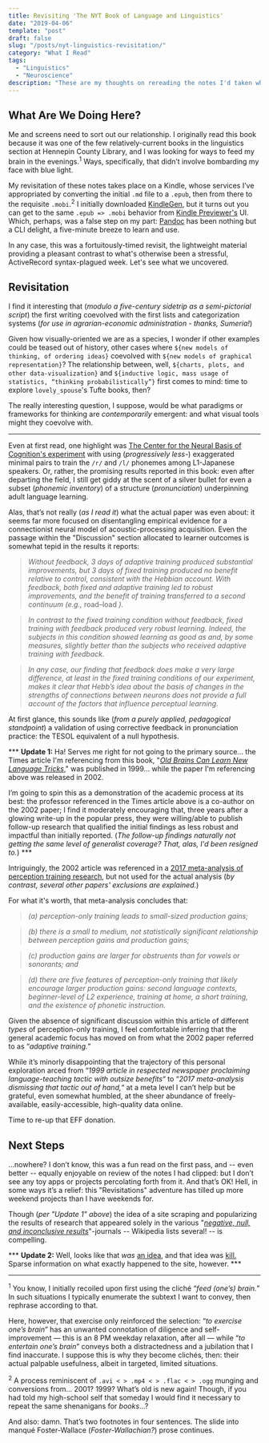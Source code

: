 ```yaml
---
title: Revisiting 'The NYT Book of Language and Linguistics'
date: "2019-04-06"
template: "post"
draft: false
slug: "/posts/nyt-linguistics-revisitation/"
category: "What I Read"
tags:
  - "Linguistics"
  - "Neuroscience"
description: "These are my thoughts on rereading the notes I'd taken while reading The NYT Book of Language and Linguistics."
---
```


## What Are We Doing Here?

Me and screens need to sort out our relationship. I originally read this book because it was one of the few relatively-current books in the linguistics section at Hennepin County Library, and I was looking for ways to feed my brain in the evenings.<sup>1</sup> Ways, specifically, that didn’t involve bombarding my face with blue light.

My revisitation of these notes takes place on a Kindle, whose services I’ve appropriated by converting the initial `.md` file to a `.epub`, then from there to the requisite `.mobi`.<sup>2</sup>  I initially downloaded [KindleGen](https://www.amazon.com/gp/feature.html?docId=1000765211), but it turns out you can get to the same `.epub => .mobi` behavior from [Kindle Previewer's]() UI. Which, perhaps, was a false step on my part: [Pandoc](https://pandoc.org/getting-started.html) has been nothing but a CLI delight, a five-minute breeze to learn and use.

In any case, this was a fortuitously-timed revisit, the lightweight material providing a pleasant contrast to what's otherwise been a stressful, ActiveRecord syntax-plagued week. Let's see what we uncovered.

## Revisitation

I find it interesting that (_modulo a five-century sidetrip as a semi-pictorial script_) the first writing coevolved with the first lists and categorization systems (_for use in agrarian-economic administration - thanks, Sumeria!_)

Given how visually-oriented we are as a species, I wonder if other examples could be teased out of history, other cases where `${new models of thinking, of ordering ideas}` coevolved with `${new models of graphical representation}`? The relationship between, well, `${charts, plots, and other data-visualization}` and `${inductive logic, mass usage of statistics, “thinking probabilistically”}` first comes to mind: time to explore `lovely_spouse`'s Tufte books, then?

The really interesting question, I suppose, would be what paradigms or frameworks for thinking are _contemporarily_ emergent: and what visual tools might they coevolve with.

---

Even at first read, one highlight was [The Center for the Neural Basis of Cognition's experiment](https://link.springer.com/article/10.3758/CABN.2.2.89) with using (_progressively less-_) exaggerated minimal pairs to train the `/r/` and `/l/` phonemes among L1-Japanese speakers. Or, rather, the promising results reported in this book: even after departing the field, I still get giddy at the scent of a silver bullet for even a subset (_phonemic inventory_) of a structure (_pronunciation_) underpinning adult language learning.

Alas, that’s not really (_as I read it_) what the actual paper was even about: it seems far more focused on disentangling empirical evidence for a connectionist neural model of acoustic-processing acquisition. Even the passage within the "Discussion" section allocated to learner outcomes is somewhat tepid in the results it reports:

> _Without feedback, 3 days of adaptive training produced substantial improvements, but 3 days of fixed training produced no benefit relative to control, consistent with the Hebbian account. With feedback, both fixed and adaptive training led to robust improvements, and the benefit of training transferred to a second continuum (e.g.,_ road–load _)._

> _In contrast to the fixed training condition without feedback, fixed training with feedback produced very robust learning. Indeed, the subjects in this condition showed learning as good as and, by some measures, slightly better than the subjects who received adaptive training with feedback._

> _In any case, our finding that feedback does make a very large difference, at least in the fixed training conditions of our experiment, makes it clear that Hebb’s idea about the basis of changes in the strengths of connections between neurons does not provide a full account of the factors that influence perceptual learning._

At first glance, this sounds like (_from a purely applied, pedagogical standpoint_) a validation of using corrective feedback in pronunciation practice: the TESOL equivalent of a null hypothesis.

\*\*\* **Update 1:** Ha! Serves me right for not going to the primary source... the Times article I'm referencing from this book, "[_Old Brains Can Learn New Language Tricks_](https://www.nytimes.com/1999/04/20/science/old-brains-can-learn-new-language-tricks.html)," was published in 1999... while the paper I'm referencing above was released in 2002. 

I’m going to spin this as a demonstration of the academic process at its best: the professor referenced in the Times article above is a co-author on the 2002 paper; I find it moderately encouraging that, three years after a glowing write-up in the popular press, they were willing/able to publish follow-up research that qualified the initial findings as less robust and impactful than initially reported. (_The follow-up findings naturally not getting the same level of generalist coverage? That, alas, I'd been resigned to._) \*\*\* 

Intriguingly, the 2002 article was referenced in a [2017 meta-analysis of perception training research](https://doi.org/10.1017/S0142716417000418), but not used for the actual analysis (_by contrast, several other papers' exclusions are explained._) 

For what it's worth, that meta-analysis concludes that: 

> _(a) perception-only training leads to small-sized production gains;_

> _(b) there is a small to medium, not statistically significant relationship between perception gains and production gains;_

> _(c) production gains are larger for obstruents than for vowels or sonorants; and_

> _(d) there are five features of perception-only training that likely encourage larger production gains: second language contexts, beginner-level of L2 experience, training at home, a short training, and the existence of phonetic instruction._

Given the absence of significant discussion within this article of different _types_ of perception-only training, I feel comfortable inferring that the general academic focus has moved on from what the 2002 paper referred to as “_adaptive training._”

While it’s minorly disappointing that the trajectory of this personal exploration arced from “_1999 article in respected newspaper proclaiming language-teaching tactic with outsize benefits_“ to “_2017 meta-analysis dismissing that tactic out of hand,_“ at a meta level I can’t help but be grateful, even somewhat humbled, at the sheer abundance of freely-available, easily-accessible, high-quality data online.

Time to re-up that EFF donation.

## Next Steps

...nowhere? I don’t know, this was a fun read on the first pass, and -- even better -- equally enjoyable on review of the notes I had clipped: but I don’t see any toy apps or projects percolating forth from it. And that’s OK! Hell, in some ways it’s a relief: this "Revisitations" adventure has tilled up more weekend projects than I have weekends for. 

Though (_per "Update 1" above_) the idea of a site scraping and popularizing the results of research that appeared solely in the various "[_negative, null, and inconclusive results_](https://collections.plos.org/missing-pieces)"-journals -- Wikipedia lists several! -- is compelling.


\*\*\* **Update 2:** Well, looks like that _was_ [an idea](https://en.wikipedia.org/wiki/Null_Hypothesis:_The_Journal_of_Unlikely_Science), and that idea was [kill.](https://farm7.staticflickr.com/6133/6015067182_c0a6fd0e8f_b.jpg) Sparse information on what exactly happened to the site, however. \*\*\* 

---
<sup>1</sup> You know, I initially recoiled upon first using the cliché “_feed (one’s) brain._” In such situations I typically enumerate the subtext I want to convey, then rephrase according to that. 

Here, however, that exercise only reinforced the selection: “_to exercise one’s brain_” has an unwanted connotation of diligence and self-improvement — this is an 8 PM weekday relaxation, after all — while “_to entertain one’s brain_” conveys both a distractedness and a jubilation that I find inaccurate. I suppose this is why they become clichés, then: their actual palpable usefulness, albeit in targeted, limited situations.

<sup>2</sup> A process reminiscent of `.avi < > .mp4 < > .flac < > .ogg` munging and conversions from... 2001? 1999? What’s old is new again! Though, if you had told my high-school self that someday I would find it necessary to repeat the same shenanigans for _books_...? 

And also: damn. That’s  two footnotes in four sentences. The slide into manqué Foster-Wallace (_Foster-Wallachian?_) prose continues.